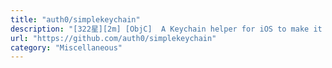 ```yaml
---
title: "auth0/simplekeychain"
description: "[322星][2m] [ObjC]  A Keychain helper for iOS to make it very simple to store/obtain values from iOS Keychain"
url: "https://github.com/auth0/simplekeychain"
category: "Miscellaneous"
---
```

